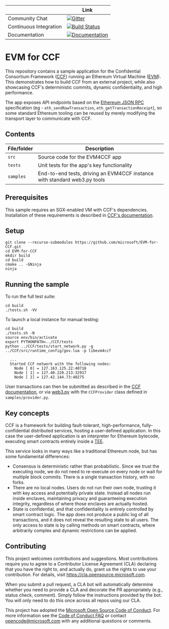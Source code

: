 | | Link |
|- |- |
| Community Chat | [![Gitter](https://badges.gitter.im/MSRC-CCF/EVM-for-CCF.svg)](https://gitter.im/MSRC-CCF/EVM-for-CCF?utm_source=badge&utm_medium=badge&utm_campaign=pr-badge) |
| Continuous Integration | [![Build Status](https://dev.azure.com/MSRC-CCF/CCF/_apis/build/status/EVM-for-CCF%20GitHub%20CI?branchName=master)](https://dev.azure.com/MSRC-CCF/CCF/_build/latest?definitionId=5&branchName=master) |
| Documentation | [![Documentation](https://dev.azure.com/MSRC-CCF/CCF/_apis/build/status/CCF%20GitHub%20Pages?branchName=master)](https://microsoft.github.io/EVM-for-CCF/introduction.html) |

# EVM for CCF

This repository contains a sample application for the Confidential Consortium Framework ([CCF](https://github.com/Microsoft/CCF)) running an Ethereum Virtual Machine ([EVM](https://github.com/Microsoft/eEVM/)). This demonstrates how to build CCF from an external project, while also showcasing CCF's deterministic commits, dynamic confidentiality, and high performance.

The app exposes API endpoints based on the [Ethereum JSON RPC](https://github.com/ethereum/wiki/wiki/JSON-RPC) specification (eg - `eth_sendRawTransaction`, `eth_getTransactionReceipt`), so some standard Ethereum tooling can be reused by merely modifying the transport layer to communicate with CCF.

## Contents

| File/folder       | Description                                |
|-------------------|--------------------------------------------|
| `src`             | Source code for the EVM4CCF app            |
| `tests`           | Unit tests for the app's key functionality |
| `samples`         | End-to-end tests, driving an EVM4CCF instance with standard web3.py tools|

## Prerequisites

This sample requires an SGX-enabled VM with CCF's dependencies. Installation of these requirements is described in [CCF's documentation](https://microsoft.github.io/CCF/quickstart/requirements.html#environment-setup).

## Setup

```
git clone --recurse-submodules https://github.com/microsoft/EVM-for-CCF.git
cd EVM-for-CCF
mkdir build
cd build
cmake .. -GNinja
ninja
```

## Running the sample

To run the full test suite:

```
cd build
./tests.sh -VV
```

To launch a local instance for manual testing:

```
cd build
./tests.sh -N
source env/bin/activate
export PYTHONPATH=../CCF/tests
python ../CCF/tests/start_network.py -g ../CCF/src/runtime_config/gov.lua -p libevm4ccf

  ...
  Started CCF network with the following nodes:
    Node [ 0] = 127.163.125.22:40718
    Node [ 1] = 127.40.220.213:32917
    Node [ 2] = 127.42.144.73:40275
```

User transactions can then be submitted as described in the [CCF documentation](https://microsoft.github.io/CCF/users/issue_commands.html), or via [web3.py](https://web3py.readthedocs.io/) with the `CCFProvider` class defined in `samples/provider.py`.

## Key concepts

CCF is a framework for building fault-tolerant, high-performance, fully-confidential distributed services, hosting a user-defined application. In this case the user-defined application is an interpreter for Ethereum bytecode, executing smart contracts entirely inside a [TEE](https://en.wikipedia.org/wiki/Trusted_execution_environment).

This service looks in many ways like a traditional Ethereum node, but has some fundamental differences:
- Consensus is deterministic rather than probabilistic. Since we trust the executing node, we do not need to re-execute on every node or wait for multiple block commits. There is a single transaction history, with no forks.
- There are no local nodes. Users do not run their own node, trusting it with key access and potentially private state. Instead all nodes run inside enclaves, maintaining privacy and guaranteeing execution integrity, regardless of where those enclaves are actually hosted.
- State is confidential, and that confidentiality is entirely controlled by smart contract logic. The app does not produce a public log of all transactions, and it does not reveal the resulting state to all users. The only access to state is by calling methods on smart contracts, where arbitrarily complex and dynamic restrictions can be applied.

## Contributing

This project welcomes contributions and suggestions.  Most contributions require you to agree to a
Contributor License Agreement (CLA) declaring that you have the right to, and actually do, grant us
the rights to use your contribution. For details, visit https://cla.opensource.microsoft.com.

When you submit a pull request, a CLA bot will automatically determine whether you need to provide
a CLA and decorate the PR appropriately (e.g., status check, comment). Simply follow the instructions
provided by the bot. You will only need to do this once across all repos using our CLA.

This project has adopted the [Microsoft Open Source Code of Conduct](https://opensource.microsoft.com/codeofconduct/).
For more information see the [Code of Conduct FAQ](https://opensource.microsoft.com/codeofconduct/faq/) or
contact [opencode@microsoft.com](mailto:opencode@microsoft.com) with any additional questions or comments.
